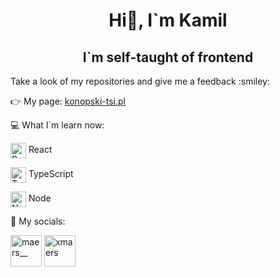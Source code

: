 <h1 align="center">Hi👋, I`m Kamil</h1>
<h2 align="center">I`m self-taught of frontend</h2>

<p>Take a look of my repositories and give me a feedback :smiley:</p>

:point_right: My page: [konopski-tsi.pl](https://konopski.tsi.pl)

:computer: What I`m learn now:

<p><img align="center" src="https://github.com/rahuldkjain/github-profile-readme-generator/blob/master/src/images/icons/FrontendDevelopment/reactjs.svg" alt="React" height="25" width="25"/>  React</p>

<p><img align="center" src="https://github.com/rahuldkjain/github-profile-readme-generator/blob/master/src/images/icons/ProgrammingLanguages/typescript.svg" alt="TypeScript" height="25" width="25"/>  TypeScript</p>

<p><img align="center" src="https://github.com/rahuldkjain/github-profile-readme-generator/blob/master/src/images/icons/BackendDevelopment/nodejs.svg" alt="Node" height="25" width="25"/>  Node</p>

:busts_in_silhouette: My socials: 

<a href="https://twitter.com/MaerS__"><img src="https://github.com/rahuldkjain/github-profile-readme-generator/blob/master/src/images/icons/Social/twitter-alt.svg" alt="maers__" height="50" width="50"/></a>
<a href="https://instagram.com/xmaers"><img target="blank" src="https://raw.githubusercontent.com/rahuldkjain/github-profile-readme-generator/master/src/images/icons/Social/instagram.svg" alt="xmaers" height="50" width="50" /></a>


